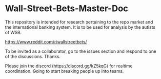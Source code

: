 # Wall-Street-Bets-Master-Doc
This repository is intended for research pertaining to the repo market and the international banking system. 
It is to be used for analysis by the autists of WSB.

https://www.reddit.com/r/wallstreetbets/

To be invited as a collaborator, go to the issues section and respond to one of the discussions. Thanks.

Please join the discord (https://discord.gg/kZ5kqG) for realtime coordination. Going to start breaking people up into teams.
